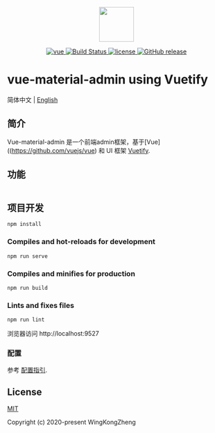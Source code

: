 <p align="center">
  <img width="80" src="https://vuejs.org/images/logo.png">
</p>


<p align="center">
  <a href="https://github.com/vuejs/vue">
    <img src="https://img.shields.io/badge/vue-2.6.10-green" alt="vue">
  </a>
  <a href="https://github.com/wingkong1978/vue-material-admin.git" rel="nofollow">
    <img src="https://img.shields.io/badge/build-passed-brightgreen" alt="Build Status">
  </a>
  <a href="https://github.com/wingkong1978/vue-material-admin/blob/master/LICENSE">
    <img src="https://img.shields.io/github/license/mashape/apistatus.svg" alt="license">
  </a>
  <a href="https://github.com/wingkong1978/vue-material-admin/releases">
    <img src="https://img.shields.io/badge/release-0.0.1-green" alt="GitHub release">
  </a>
</p>

# vue-material-admin using Vuetify

简体中文 | [English](./README.md)

## 简介

Vue-material-admin 是一个前端admin框架，基于[Vue]((https://github.com/vuejs/vue) 和 UI 框架 [Vuetify](https://vuetifyjs.com/).

## 功能

```

```

## 项目开发

```
npm install
```

### Compiles and hot-reloads for development
```
npm run serve
```

### Compiles and minifies for production
```
npm run build
```

### Lints and fixes files
```
npm run lint
```

浏览器访问 http://localhost:9527

### 配置
参考 [配置指引](https://cli.vuejs.org/config/).

## License

[MIT](https://github.com/wingkong1978/vue-material-admin/blob/master/LICENSE)

Copyright (c) 2020-present WingKongZheng 
